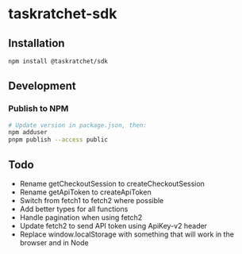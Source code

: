 # taskratchet-sdk

## Installation

```sh
npm install @taskratchet/sdk
```

## Development

### Publish to NPM

```sh
# Update version in package.json, then:
npm adduser
pnpm publish --access public
```

## Todo

- Rename getCheckoutSession to createCheckoutSession
- Rename getApiToken to createApiToken
- Switch from fetch1 to fetch2 where possible
- Add better types for all functions
- Handle pagination when using fetch2
- Update fetch2 to send API token using ApiKey-v2 header
- Replace window.localStorage with something that will work in the browser and in Node
